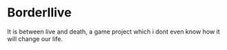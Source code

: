 # Borderllive
It is between live and death, a game project which i dont even know how it will change our life.
